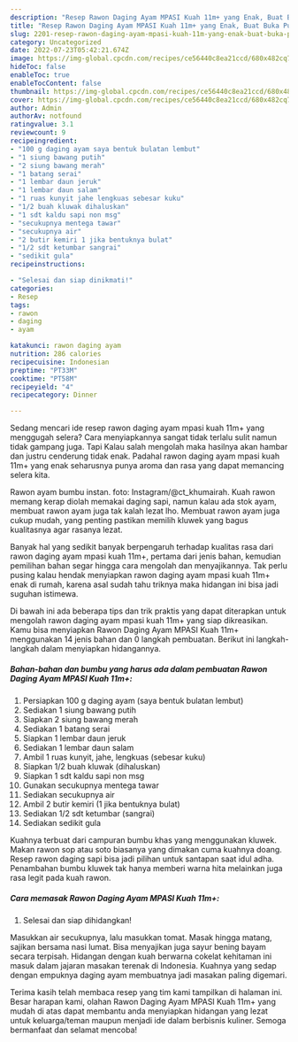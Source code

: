 ```yaml
---
description: "Resep Rawon Daging Ayam MPASI Kuah 11m+ yang Enak, Buat Buka Puasa Lezat"
title: "Resep Rawon Daging Ayam MPASI Kuah 11m+ yang Enak, Buat Buka Puasa Lezat"
slug: 2201-resep-rawon-daging-ayam-mpasi-kuah-11m-yang-enak-buat-buka-puasa-lezat
category: Uncategorized
date: 2022-07-23T05:42:21.674Z
image: https://img-global.cpcdn.com/recipes/ce56440c8ea21ccd/680x482cq70/rawon-daging-ayam-mpasi-kuah-11m-foto-resep-utama.jpg
hideToc: false
enableToc: true
enableTocContent: false
thumbnail: https://img-global.cpcdn.com/recipes/ce56440c8ea21ccd/680x482cq70/rawon-daging-ayam-mpasi-kuah-11m-foto-resep-utama.jpg
cover: https://img-global.cpcdn.com/recipes/ce56440c8ea21ccd/680x482cq70/rawon-daging-ayam-mpasi-kuah-11m-foto-resep-utama.jpg
author: Admin
authorAv: notfound
ratingvalue: 3.1
reviewcount: 9
recipeingredient:
- "100 g daging ayam saya bentuk bulatan lembut"
- "1 siung bawang putih"
- "2 siung bawang merah"
- "1 batang serai"
- "1 lembar daun jeruk"
- "1 lembar daun salam"
- "1 ruas kunyit jahe lengkuas sebesar kuku"
- "1/2 buah kluwak dihaluskan"
- "1 sdt kaldu sapi non msg"
- "secukupnya mentega tawar"
- "secukupnya air"
- "2 butir kemiri 1 jika bentuknya bulat"
- "1/2 sdt ketumbar sangrai"
- "sedikit gula"
recipeinstructions:

- "Selesai dan siap dinikmati!"
categories:
- Resep
tags:
- rawon
- daging
- ayam

katakunci: rawon daging ayam 
nutrition: 286 calories
recipecuisine: Indonesian
preptime: "PT33M"
cooktime: "PT58M"
recipeyield: "4"
recipecategory: Dinner

---
```



Sedang mencari ide resep rawon daging ayam mpasi kuah 11m+ yang menggugah selera? Cara menyiapkannya sangat tidak terlalu sulit namun tidak gampang juga. Tapi Kalau salah mengolah maka hasilnya akan hambar dan justru cenderung tidak enak. Padahal rawon daging ayam mpasi kuah 11m+ yang enak seharusnya punya aroma dan rasa yang dapat memancing selera kita.


Rawon ayam bumbu instan. foto: Instagram/@ct_khumairah. Kuah rawon memang kerap diolah memakai daging sapi, namun kalau ada stok ayam, membuat rawon ayam juga tak kalah lezat lho. Membuat rawon ayam juga cukup mudah, yang penting pastikan memilih kluwek yang bagus kualitasnya agar rasanya lezat.

Banyak hal yang sedikit banyak berpengaruh terhadap kualitas rasa dari rawon daging ayam mpasi kuah 11m+, pertama dari jenis bahan, kemudian pemilihan bahan segar hingga cara mengolah dan menyajikannya. Tak perlu pusing kalau hendak menyiapkan rawon daging ayam mpasi kuah 11m+ enak di rumah, karena asal sudah tahu triknya maka hidangan ini bisa jadi suguhan istimewa.


Di bawah ini ada beberapa tips dan trik praktis yang dapat diterapkan untuk mengolah rawon daging ayam mpasi kuah 11m+ yang siap dikreasikan. Kamu bisa menyiapkan Rawon Daging Ayam MPASI Kuah 11m+ menggunakan 14 jenis bahan dan 0 langkah pembuatan. Berikut ini langkah-langkah dalam menyiapkan hidangannya.

<!--inarticleads1-->

##### Bahan-bahan dan bumbu yang harus ada dalam pembuatan Rawon Daging Ayam MPASI Kuah 11m+:

1. Persiapkan 100 g daging ayam (saya bentuk bulatan lembut)
1. Sediakan 1 siung bawang putih
1. Siapkan 2 siung bawang merah
1. Sediakan 1 batang serai
1. Siapkan 1 lembar daun jeruk
1. Sediakan 1 lembar daun salam
1. Ambil 1 ruas kunyit, jahe, lengkuas (sebesar kuku)
1. Siapkan 1/2 buah kluwak (dihaluskan)
1. Siapkan 1 sdt kaldu sapi non msg
1. Gunakan secukupnya mentega tawar
1. Sediakan secukupnya air
1. Ambil 2 butir kemiri (1 jika bentuknya bulat)
1. Sediakan 1/2 sdt ketumbar (sangrai)
1. Sediakan sedikit gula


Kuahnya terbuat dari campuran bumbu khas yang menggunakan kluwek. Makan rawon sop atau soto biasanya yang dimakan cuma kuahnya doang. Resep rawon daging sapi bisa jadi pilihan untuk santapan saat idul adha. Penambahan bumbu kluwek tak hanya memberi warna hita melainkan juga rasa legit pada kuah rawon. 

<!--inarticleads2-->

##### Cara memasak Rawon Daging Ayam MPASI Kuah 11m+:


1. Selesai dan siap dihidangkan!

Masukkan air secukupnya, lalu masukkan tomat. Masak hingga matang, sajikan bersama nasi lumat. Bisa menyajikan juga sayur bening bayam secara terpisah. Hidangan dengan kuah berwarna cokelat kehitaman ini masuk dalam jajaran masakan terenak di Indonesia. Kuahnya yang sedap dengan empuknya daging ayam membuatnya jadi masakan paling digemari. 

Terima kasih telah membaca resep yang tim kami tampilkan di halaman ini. Besar harapan kami, olahan Rawon Daging Ayam MPASI Kuah 11m+ yang mudah di atas dapat membantu anda menyiapkan hidangan yang lezat untuk keluarga/teman maupun menjadi ide dalam berbisnis kuliner. Semoga bermanfaat dan selamat mencoba!
